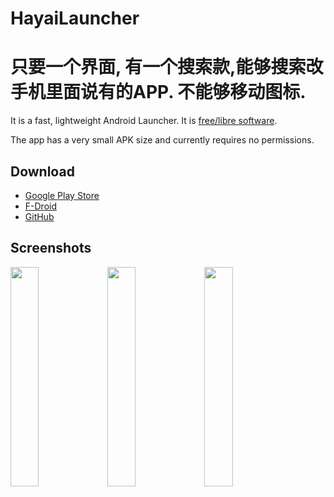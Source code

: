 # HayaiLauncher
# 只要一个界面, 有一个搜索款,能够搜索改手机里面说有的APP. 不能够移动图标.

It is a fast, lightweight Android Launcher.
It is [free/libre software](https://www.fsf.org/blogs/rms/20140407-geneva-tedx-talk-free-software-free-society).

The app has a very small APK size and currently requires no permissions.

## Download

- [Google Play Store](https://play.google.com/store/apps/details?id=com.hayaisoftware.launcher)
- [F-Droid](https://f-droid.org/repository/browse/?fdid=com.hayaisoftware.launcher)
- [GitHub](https://github.com/seizonsenryaku/HayaiLauncher/releases)


## Screenshots

<img width="30%" src="https://github.com/seizonsenryaku/HayaiLauncher/raw/master/screenshots/ss1.png" alt="" />
<img width="30%" src="https://github.com/seizonsenryaku/HayaiLauncher/raw/master/screenshots/ss2.png" alt="" />
<img width="30%" src="https://github.com/seizonsenryaku/HayaiLauncher/raw/master/screenshots/ss3.png" alt="" />
